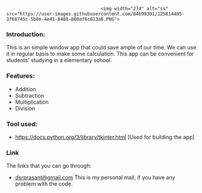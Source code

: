 
                                       <img width="274" alt="ss" src="https://user-images.githubusercontent.com/84699301/125814485-3f68745c-5b8e-4e41-8488-800af6c013a6.PNG">







### Introduction:
This is an simple window app that could save ample of our time. We can use it in regular basis to make some calculation. This app can be convenient for students' studying in a  elementary school.
### Features:
- Addition
- Subtraction
- Multiplication
- Division
### Tool used:
- https://docs.python.org/3/library/tkinter.html [Used for building the app]
### Link
The links that you can go through:
- dsrprasant@gmail.com This is my personal mail, if you have any problem with the code.
